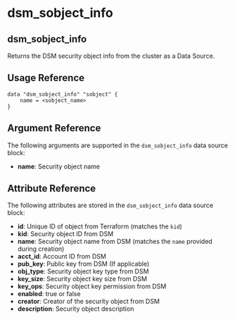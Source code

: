 # dsm\_sobject\_info

## dsm\_sobject\_info

Returns the DSM security object info from the cluster as a Data Source.

## Usage Reference

```
data "dsm_sobject_info" "sobject" {
    name = <sobject_name>
}
```

## Argument Reference

The following arguments are supported in the `dsm_sobject_info` data source block:

* **name**: Security object name

## Attribute Reference

The following attributes are stored in the `dsm_sobject_info` data source block:

* **id**: Unique ID of object from Terraform (matches the `kid`)
* **kid**: Security object ID from DSM
* **name**: Security object name from DSM (matches the `name` provided during creation)
* **acct\_id**: Account ID from DSM
* **pub\_key**: Public key from DSM (If applicable)
* **obj\_type**: Security object key type from DSM
* **key\_size**: Security object key size from DSM
* **key\_ops**: Security object key permission from DSM
* **enabled**: true or false
* **creator**: Creator of the security object from DSM
* **description**: Security object description
